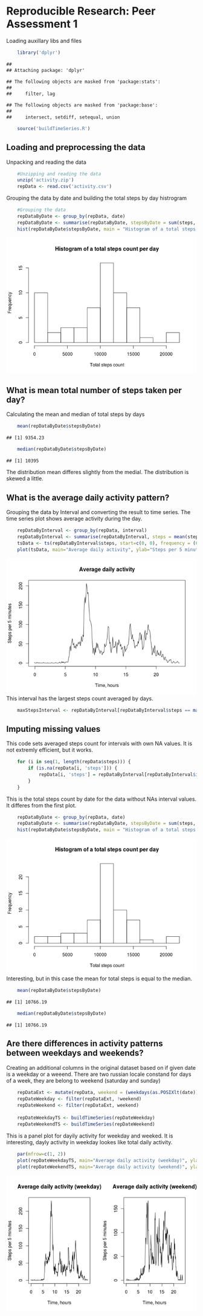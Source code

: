 # Reproducible Research: Peer Assessment 1
Loading auxillary libs and files

```r
    library('dplyr')
```

```
## 
## Attaching package: 'dplyr'
```

```
## The following objects are masked from 'package:stats':
## 
##     filter, lag
```

```
## The following objects are masked from 'package:base':
## 
##     intersect, setdiff, setequal, union
```

```r
    source('buildTimeSeries.R')
```

## Loading and preprocessing the data
Unpacking and reading the data

```r
    #Unzipping and reading the data
    unzip('activity.zip')
    repData <- read.csv('activity.csv')
```
Grouping the data by date and building the total steps by day histrogram

```r
    #Grouping the data
    repDataByDate <- group_by(repData, date)
    repDataByDate <- summarise(repDataByDate, stepsByDate = sum(steps, na.rm = TRUE))
    hist(repDataByDate$stepsByDate, main = "Histogram of a total steps count per day", xlab = "Total steps count", breaks = 10)
```

![](PA1_template_files/figure-html/unnamed-chunk-3-1.png)

## What is mean total number of steps taken per day?
Calculating the mean and median of total steps by days

```r
    mean(repDataByDate$stepsByDate)
```

```
## [1] 9354.23
```

```r
    median(repDataByDate$stepsByDate)
```

```
## [1] 10395
```
The distribution mean differes slightly from the medial. The distribution is skewed a little.

## What is the average daily activity pattern?
Grouping the data by Interval and converting the result to time series. The time series plot shows average activity during the day.

```r
    repDataByInterval <- group_by(repData, interval)
    repDataByInterval <- summarise(repDataByInterval, steps = mean(steps, na.rm = TRUE))
    tsData <- ts(repDataByInterval$steps, start=c(0, 0), frequency = (60 / 5))
    plot(tsData, main="Average daily activity", ylab="Steps per 5 minutes", xlab="Time, hours")
```

![](PA1_template_files/figure-html/unnamed-chunk-5-1.png)
This interval has the largest steps count averaged by days.

```r
    maxStepsInterval <- repDataByInterval[repDataByInterval$steps == max(repDataByInterval$steps), ]$interval    
```

## Imputing missing values
This code sets averaged steps count for intervals with own NA values. It is not extremly efficient, but it works.

```r
    for (i in seq(1, length(repData$steps))) {
        if (is.na(repData[i, 'steps'])) {
            repData[i, 'steps'] = repDataByInterval[repDataByInterval$interval == repData[i, 'interval'],]$steps
        }
    }
```
This is the total steps count by date for the data without NAs interval values. It differes from the first plot.

```r
    repDataByDate <- group_by(repData, date)
    repDataByDate <- summarise(repDataByDate, stepsByDate = sum(steps, na.rm = TRUE))
    hist(repDataByDate$stepsByDate, main = "Histogram of a total steps count per day", xlab = "Total steps count", breaks = 10)
```

![](PA1_template_files/figure-html/unnamed-chunk-8-1.png)
Interesting, but in this case the mean for total steps is equal to the median.

```r
    mean(repDataByDate$stepsByDate)
```

```
## [1] 10766.19
```

```r
    median(repDataByDate$stepsByDate)
```

```
## [1] 10766.19
```
## Are there differences in activity patterns between weekdays and weekends?
Creating an additional columns in the original dataset based on if given date is a weekday or a weeend. There are two russian locale constand for days of a week, they are belong to weekend (saturday and sunday)

```r
    repDataExt <- mutate(repData, weekend = (weekdays(as.POSIXlt(date)) == "Суббота" | weekdays(as.POSIXlt(date)) == "Воскресенье"))
    repDateWeekday <- filter(repDataExt, !weekend)
    repDateWeekend <- filter(repDataExt, weekend)
    
    repDateWeekdayTS <- buildTimeSeries(repDateWeekday)
    repDateWeekendTS <- buildTimeSeries(repDateWeekend)
```
This is a panel plot for dayily activity for weekday and weeked. It is interesting, dayly activity in weekday lookes like total daily activity.

```r
    par(mfrow=c(1, 2))
    plot(repDateWeekdayTS, main="Average daily activity (weekday)", ylab="Steps per 5 minutes", xlab="Time, hours")
    plot(repDateWeekendTS, main="Average daily activity (weekend)", ylab="Steps per 5 minutes", xlab="Time, hours")
```

![](PA1_template_files/figure-html/unnamed-chunk-11-1.png)







